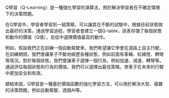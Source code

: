 Q學習（Q-Learning）是一種強化學習的演算法，用於解決學習者在不確定環境下的決策問題。

在Q學習中，學習者學習到一組策略，可以讓其在不斷的試驗中，根據目前狀態做出最好的決策。通過學習過程，學習者會建立一個Q-table，該表存儲了每個狀態和動作的價值（Q值），並從中選擇價值最高的動作。

例如，假設我們正在訓練一個自動駕駛車，我們希望讓它學會在道路上自主行駛。在訓練期間，我們會讓車子不斷地經歷各種狀態，例如前面有車輛、紅綠燈、轉彎等情況。對於每個狀態，我們會讓車子選擇一個行為，例如加速、減速、轉彎等。通過評估每個狀態和行為的價值，我們可以選擇出最佳策略，使車子在未來的行駛中更加安全和有效。

總結來說，Q學習是一種基於價值函數的強化學習方法，可以用於解決大型、複雜的決策問題，例如自動駕駛、遊戲AI等。